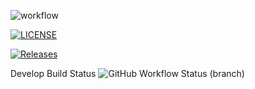 ![workflow](https://github.com/yamone17/DevOps_Team8/actions/workflows/main.yml/badge.svg)

[![LICENSE](https://img.shields.io/github/license/yamone17/DevOps_Team8.svg?style=flat-square)](https://github.com/yamone17/DevOps_Team8/blob/master/LICENSE)

[![Releases](https://img.shields.io/github/release/yamone17/DevOps_Team8/all.svg?style=flat-square)](https://github.com/yamone17/DevOps_Team8/releases)

Develop Build Status
![GitHub Workflow Status (branch)](https://img.shields.io/github/actions/workflow/status/yamone17/DevOps_Team8/main.yml?branch=develop)